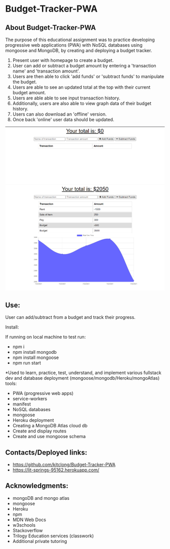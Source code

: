 # Budget-Tracker-PWA
## About Budget-Tracker-PWA

The purpose of this educational assignment was to practice developing progressive web applications (PWA) with NoSQL databases using mongoose and MongoDB, by creating and deploying a budget tracker.

1. Present user with homepage to create a budget.
2. User can add or subtract a budget amount by entering a 'transaction name' and 'transaction amount'.
3. Users are then able to click 'add funds' or 'subtract funds' to manipulate the budget.
4. Users are able to see an updated total at the top with their current budget amount.
5. Users are able able to see input transaction history.
6. Additionally, users are also able to view graph data of their budget history.
7. Users can also download an 'offline' version.
8. Once back 'online' user data should be updated.

![Screenshot of page](assets/pic1.PNG)
![Screenshot of page](assets/pic2.PNG)

## Use:

User can add/subtract from a budget and track their progress.

Install:

If running on local machine to test run:
* npm i
* npm install mongodb
* npm install mongoose
* npm run start

*Used to learn, practice, test, understand, and implement various fullstack dev and database deployment (mongoose/mongodb/Heroku/mongoAtlas) tools: 

* PWA (progressive web apps)
* service-workers
* manifest
* NoSQL databases
* mongoose
* Heroku deployment
* Creating a MongoDB Atlas cloud db
* Create and display routes 
* Create and use mongoose schema

## Contacts/Deployed links:

* https://github.com/kitclong/Budget-Tracker-PWA
* https://lit-springs-95162.herokuapp.com/

## Acknowledgments:

* mongoDB and mongo atlas
* mongoose
* Heroku
* npm
* MDN Web Docs
* w3schools
* Stackoverflow
* Trilogy Education services (classwork)
* Additional private tutoring
